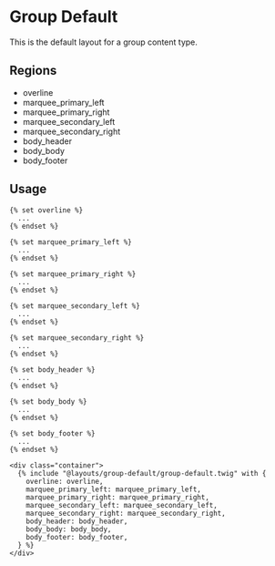# Group Default

This is the default layout for a group content type.

## Regions

- overline
- marquee_primary_left
- marquee_primary_right
- marquee_secondary_left
- marquee_secondary_right
- body_header
- body_body
- body_footer

## Usage

```twig
{% set overline %}
  ...
{% endset %}

{% set marquee_primary_left %}
  ...
{% endset %}

{% set marquee_primary_right %}
  ...
{% endset %}

{% set marquee_secondary_left %}
  ...
{% endset %}

{% set marquee_secondary_right %}
  ...
{% endset %}

{% set body_header %}
  ...
{% endset %}

{% set body_body %}
  ...
{% endset %}

{% set body_footer %}
  ...
{% endset %}

<div class="container">
  {% include "@layouts/group-default/group-default.twig" with {
    overline: overline,
    marquee_primary_left: marquee_primary_left,
    marquee_primary_right: marquee_primary_right,
    marquee_secondary_left: marquee_secondary_left,
    marquee_secondary_right: marquee_secondary_right,
    body_header: body_header,
    body_body: body_body,
    body_footer: body_footer,
  } %}
</div>

```
